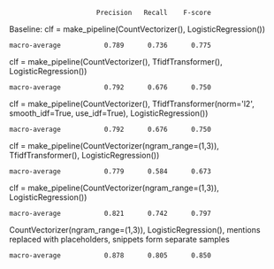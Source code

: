                           Precision   Recall    F-score


Baseline: clf = make_pipeline(CountVectorizer(), LogisticRegression())

    macro-average			0.789      0.736      0.775


clf = make_pipeline(CountVectorizer(), TfidfTransformer(), LogisticRegression())

    macro-average			0.792      0.676      0.750   


clf = make_pipeline(CountVectorizer(), TfidfTransformer(norm='l2', smooth_idf=True, use_idf=True), LogisticRegression())

    macro-average			0.792      0.676      0.750 


clf = make_pipeline(CountVectorizer(ngram_range=(1,3)), TfidfTransformer(), LogisticRegression())

    macro-average			0.779      0.584      0.673 


clf = make_pipeline(CountVectorizer(ngram_range=(1,3)), LogisticRegression())

    macro-average			0.821      0.742      0.797


CountVectorizer(ngram_range=(1,3)), LogisticRegression(), mentions replaced with placeholders, snippets form separate samples

    macro-average			0.878      0.805      0.850



 




